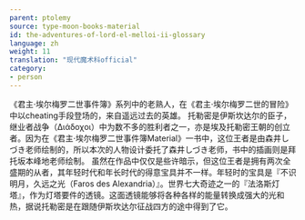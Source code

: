 ```yaml
---
parent: ptolemy
source: type-moon-books-material
id: the-adventures-of-lord-el-melloi-ii-glossary
language: zh
weight: 11
translation: "现代魔术科official"
category:
- person
---
```


《君主·埃尔梅罗二世事件簿》系列中的老熟人，在《君主·埃尔梅罗二世的冒险》中以cheating手段登场的，来自遥远过去的英雄。
托勒密是伊斯坎达尔的臣子，继业者战争（Διάδοχοι）中为数不多的胜利者之一，亦是埃及托勒密王朝的创立者。因为在《君主·埃尔梅罗二世事件簿Material》一书中，这位王者是由森井しづき老师绘制的，所以本次的人物设计委托了森井しづき老师，书中的插画则是拜托坂本峰地老师绘制。
虽然在作品中仅仅是些许暗示，但这位王者是拥有两次全盛期的从者，其年轻时代和年长时代的得意宝具并不一样。年轻时的宝具是『不识明月，久远之光（Faros des Alexandria）』。世界七大奇迹之一的『法洛斯灯塔』，作为灯塔要件的透镜。这面透镜能够将各种各样的能量转换成强大的光和热，据说托勒密是在跟随伊斯坎达尔征战四方的途中得到了它。
